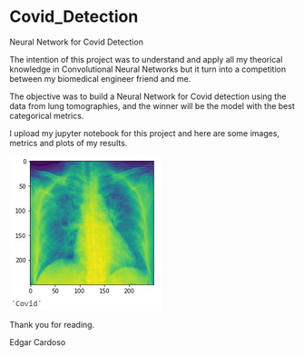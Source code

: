 # Covid_Detection
Neural Network for Covid Detection

The intention of this project was to understand and apply all my theorical knowledge in Convolutional Neural Networks but it turn into a competition between my biomedical engineer friend and me. 

The objective was to build a Neural Network for Covid detection using the data from lung tomographies, and the winner will be the model with the best categorical metrics.

I upload my jupyter notebook for this project and here are some images, metrics and plots of my results.

![alt text](covid.jpg)


Thank you for reading.


Edgar Cardoso

